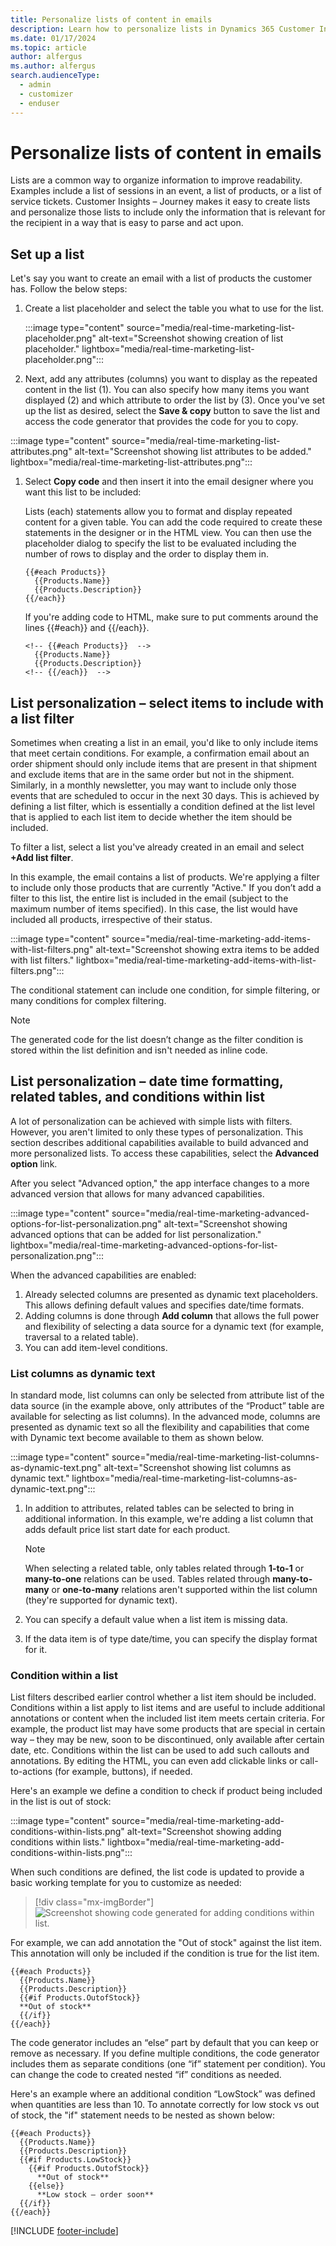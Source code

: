 ```yaml
---
title: Personalize lists of content in emails
description: Learn how to personalize lists in Dynamics 365 Customer Insights - Journeys.
ms.date: 01/17/2024
ms.topic: article
author: alfergus
ms.author: alfergus
search.audienceType: 
  - admin
  - customizer
  - enduser
---
```


# Personalize lists of content in emails

Lists are a common way to organize information to improve readability. Examples include a list of sessions in an event, a list of products, or a list of service tickets. Customer Insights – Journey makes it easy to create lists and personalize those lists to include only the information that is relevant for the recipient in a way that is easy to parse and act upon.

## Set up a list

Let's say you want to create an email with a list of products the customer has. Follow the below steps:

1. Create a list placeholder and select the table you what to use for the list.
 
    :::image type="content" source="media/real-time-marketing-list-placeholder.png" alt-text="Screenshot showing creation of list placeholder." lightbox="media/real-time-marketing-list-placeholder.png":::

1. Next, add any attributes (columns) you want to display as the repeated content in the list (1). You can also specify how many items you want displayed (2) and which attribute to order the list by (3). Once you've set up the list as desired, select the **Save & copy** button to save the list and access the code generator that provides the code for you to copy.

:::image type="content" source="media/real-time-marketing-list-attributes.png" alt-text="Screenshot showing list attributes to be added." lightbox="media/real-time-marketing-list-attributes.png":::

1. Select **Copy code** and then insert it into the email designer where you want this list to be included:

    Lists (each) statements allow you to format and display repeated content for a given table. You can add the code required to create these statements in the designer or in the HTML view. You can then use the placeholder dialog to specify the list to be evaluated including the number of rows to display and the order to display them in.

    ```
    {{#each Products}}
      {{Products.Name}}
      {{Products.Description}}
    {{/each}}
    ```

    If you're adding code to HTML, make sure to put comments around the lines {{#each}} and {{/each}}.

    ```
    <!-- {{#each Products}}  -->
      {{Products.Name}}
      {{Products.Description}}
    <!-- {{/each}}  -->
    ```

## List personalization – select items to include with a list filter

Sometimes when creating a list in an email, you'd like to only include items that meet certain conditions. For example, a confirmation email about an order shipment should only include items that are present in that shipment and exclude items that are in the same order but not in the shipment. Similarly, in a monthly newsletter, you may want to include only those events that are scheduled to occur in the next 30 days. This is achieved by defining a list filter, which is essentially a condition defined at the list level that is applied to each list item to decide whether the item should be included.

To filter a list, select a list you've already created in an email and select **+Add list filter**.

In this example, the email contains a list of products. We're applying a filter to include only those products that are currently "Active." If you don’t add a filter to this list, the entire list is included in the email (subject to the maximum number of items specified). In this case, the list would have included all products, irrespective of their status.

:::image type="content" source="media/real-time-marketing-add-items-with-list-filters.png" alt-text="Screenshot showing extra items to be added with list filters." lightbox="media/real-time-marketing-add-items-with-list-filters.png":::

The conditional statement can include one condition, for simple filtering, or many conditions for complex filtering.

> [!NOTE]
> The generated code for the list doesn’t change as the filter condition is stored within the list definition and isn't needed as inline code.

## List personalization –  date time formatting, related tables, and conditions within list

A lot of personalization can be achieved with simple lists with filters. However, you aren't limited to only these types of personalization. This section describes additional capabilities available to build advanced and more personalized lists. To access these capabilities, select the **Advanced option** link.

After you select "Advanced option," the app interface changes to a more advanced version that allows for many advanced capabilities.

:::image type="content" source="media/real-time-marketing-advanced-options-for-list-personalization.png" alt-text="Screenshot showing advanced options that can be added for list personalization." lightbox="media/real-time-marketing-advanced-options-for-list-personalization.png":::

When the advanced capabilities are enabled:

1. Already selected columns are presented as dynamic text placeholders. This allows defining default values and specifies date/time formats.
1. Adding columns is done through **Add column** that allows the full power and flexibility of selecting a data source for a dynamic text (for example, traversal to a related table).
1. You can add item-level conditions.

### List columns as dynamic text

In standard mode, list columns can only be selected from attribute list of the data source (in the example above, only attributes of the “Product” table are available for selecting as list columns). In the advanced mode, columns are presented as dynamic text so all the flexibility and capabilities that come with Dynamic text become available to them as shown below.

:::image type="content" source="media/real-time-marketing-list-columns-as-dynamic-text.png" alt-text="Screenshot showing list columns as dynamic text." lightbox="media/real-time-marketing-list-columns-as-dynamic-text.png":::

1. In addition to attributes, related tables can be selected to bring in additional information. In this example, we're adding a list column that adds default price list start date for each product.

    > [!NOTE]
    > When selecting a related table, only tables related through **1-to-1** or **many-to-one** relations can be used. Tables related through **many-to-many** or **one-to-many** relations aren't supported within the list column (they're supported for dynamic text).

1. You can specify a default value when a list item is missing data.
1. If the data item is of type date/time, you can specify the display format for it.

### Condition within a list

List filters described earlier control whether a list item should be included. Conditions within a list apply to list items and are useful to include additional annotations or content when the included list item meets certain criteria. For example, the product list may have some products that are special in certain way – they may be new, soon to be discontinued, only available after certain date, etc. Conditions within the list can be used to add such callouts and annotations. By editing the HTML, you can even add clickable links or call-to-actions (for example, buttons), if needed.

Here's an example we define a condition to check if product being included in the list is out of stock:

:::image type="content" source="media/real-time-marketing-add-conditions-within-lists.png" alt-text="Screenshot showing adding conditions within lists." lightbox="media/real-time-marketing-add-conditions-within-lists.png":::

When such conditions are defined, the list code is updated to provide a basic working template for you to customize as needed:

> [!div class="mx-imgBorder"]
> ![Screenshot showing code generated for adding conditions within list.](media/real-time-marketing-code-generator-1.png)

For example, we can add annotation the "Out of stock" against the list item. This annotation will only be included if the condition is true for the list item.

```
{{#each Products}}
  {{Products.Name}}
  {{Products.Description}}
  {{#if Products.OutofStock}}
  **Out of stock**
  {{/if}}
{{/each}}
```

The code generator includes an “else” part by default that you can keep or remove as necessary. If you define multiple conditions, the code generator includes them as separate conditions (one “if” statement per condition). You can change the code to created nested “if” conditions as needed.

Here's an example where an additional condition “LowStock” was defined when quantities are less than 10. To annotate correctly for low stock vs out of stock, the "if" statement needs to be nested as shown below:

```
{{#each Products}}
  {{Products.Name}}
  {{Products.Description}}
  {{#if Products.LowStock}}
    {{#if Products.OutofStock}}
      **Out of stock**
    {{else}}
      **Low stock – order soon**
  {{/if}}
{{/each}}
```

[!INCLUDE [footer-include](./includes/footer-banner.md)]
